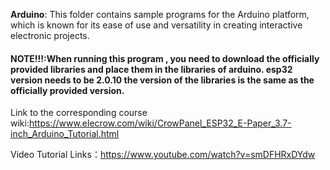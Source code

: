 **Arduino**: This folder contains sample programs for the Arduino platform, which is known for its ease of use and versatility in creating interactive electronic projects.

#### NOTE!!!:When running this program , you need to download the officially provided libraries and place them in the libraries of arduino. esp32 version needs to be 2.0.10 the version of the libraries is the same as the officially provided version.

Link to the corresponding course wiki:https://www.elecrow.com/wiki/CrowPanel_ESP32_E-Paper_3.7-inch_Arduino_Tutorial.html

Video Tutorial Links：https://www.youtube.com/watch?v=smDFHRxDYdw

